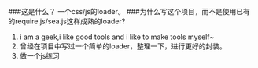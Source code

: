 ###这是什么？
一个css/js的loader。
###为什么写这个项目，而不是使用已有的require.js/sea.js这样成熟的loader?
1.  i am a geek,i like good tools and i like to make tools myself~
2.  曾经在项目中写过一个简单的loader，整理一下，进行更好的封装。
3.  做一个js练习
